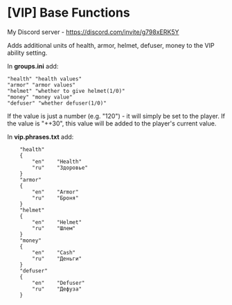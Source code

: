 # [VIP] Base Functions
My Discord server - https://discord.com/invite/g798xERK5Y

Adds additional units of health, armor, helmet, defuser, money to the VIP ability setting.

In **groups.ini** add:
```
"health" "health values"
"armor" "armor values"
"helmet" "whether to give helmet(1/0)"
"money" "money value"
"defuser" "whether defuser(1/0)"
```
If the value is just a number (e.g. "120") - it will simply be set to the player.
If the value is "++30", this value will be added to the player's current value.

In **vip.phrases.txt** add:
```
	"health"
	{
		"en"	"Health"
		"ru"	"Здоровье"
	}
	"armor"
	{
		"en"	"Armor"
		"ru"	"Броня"
	}
	"helmet"
	{
		"en"	"Helmet"
		"ru"	"Шлем"
	}
	"money"
	{
		"en"	"Cash"
		"ru"	"Деньги"
	}
	"defuser"
	{
		"en"	"Defuser"
		"ru"	"Дефуза"
	}
```